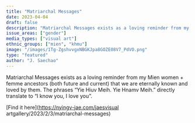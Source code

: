 ```yaml
---
title: "Matriarchal Messages"
date: 2023-04-04
draft: false
description: "Matriarchal Messages exists as a loving reminder from my Mien women + femme ancestors (both future and current) that we are eternally known and loved by them. The phrases “Yie Hiuv Meih. Yie Hnamv Meih.” directly translate to “I know you, I love you”."
issue_areas: ["gender"]
media_types: ["visual art"]
ethnic_groups: ["mien", "khmu"]
image: "/images/1Tg-ZgshvvgxNBGKJpa8GOZE08V7_PdVO.png"
type: "featured"
author: "J. Saechao"
---
```


Matriarchal Messages exists as a loving reminder from my Mien women + femme ancestors (both future and current) that we are eternally known and loved by them. The phrases “Yie Hiuv Meih. Yie Hnamv Meih.” directly translate to “I know you, I love you”.

[Find it here](https://nyingv-jae.com/jaesvisual artgallery/2023/2/3/matriarchal-messages)
